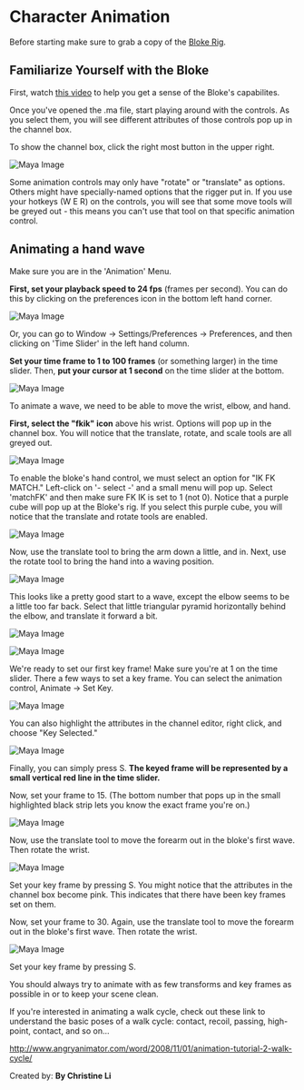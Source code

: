 # Character Animation

Before starting make sure to grab a copy of the [Bloke Rig](/character-animation/bloke.ma).

## Familiarize Yourself with the Bloke

First, watch [this video](http://www.youtube.com/watch?v=OOejsA8E1F4) to help you get a sense of the Bloke's capabilites.

Once you've opened the .ma file, start playing around with the controls. As you select them, you will see different attributes of those controls pop up in the channel box. 

To show the channel box, click the right most button in the upper right. 

![Maya Image](/images/character-animation/bloke_cbox.png)

Some animation controls may only have "rotate" or "translate" as options. Others might have specially-named options that the rigger put in. If you use your hotkeys (W E R) on the controls, you will see that some move tools will be greyed out - this means you can't use that tool on that specific animation control. 

## Animating a hand wave

Make sure you are in the 'Animation' Menu.

**First, set your playback speed to 24 fps** (frames per second). You can do this by clicking on the preferences icon in the bottom left hand corner. 

![Maya Image](/images/character-animation/bloke_205.jpg)

Or, you can go to Window &rarr; Settings/Preferences &rarr; Preferences, and then clicking on 'Time Slider' in the left hand column.

**Set your time frame to 1 to 100 frames** (or something larger) in the time slider. Then, **put your cursor at 1 second** on the time slider at the bottom. 

![Maya Image](/images/character-animation/bloke_210.jpg)

To animate a wave, we need to be able to move the wrist, elbow, and hand.  

**First, select the "fkik" icon** above his wrist. Options will pop up in the channel box. You will notice that the translate, rotate, and scale tools are all greyed out. 

![Maya Image](/images/character-animation/bloke_207.jpg)

To enable the bloke's hand control, we must select an option for "IK FK MATCH." Left-click on '- select -' and a small menu will pop up. Select 'matchFK' and then make sure FK IK is set to 1 (not 0). Notice that a purple cube will pop up at the Bloke's rig. If you select this purple cube, you will notice that the translate and rotate tools are enabled.

![Maya Image](/images/character-animation/bloke_215.jpg)

Now, use the translate tool to bring the arm down a little, and in. Next, use the rotate tool to bring the hand into a waving position.

![Maya Image](/images/character-animation/bloke_003.jpg)

This looks like a pretty good start to a wave, except the elbow seems to be a little too far back. Select that little triangular pyramid horizontally behind the elbow, and translate it forward a bit. 

![Maya Image](/images/character-animation/bloke_216.jpg)

![Maya Image](/images/character-animation/bloke_203.jpg)

We're ready to set our first key frame! Make sure you're at 1 on the time slider.  There a few ways to set a key frame. You can select the animation control, Animate &rarr; Set Key. 

![Maya Image](/images/character-animation/bloke_008.jpg)

You can also highlight the attributes in the channel editor, right click, and choose "Key Selected."

![Maya Image](/images/character-animation/bloke_010.jpg)

Finally, you can simply press S. **The keyed frame will be represented by a small vertical red line in the time slider.** 

Now, set your frame to 15. (The bottom number that pops up in the small highlighted black strip lets you know the exact frame you're on.) 

![Maya Image](/images/character-animation/bloke_204.jpg)

Now, use the translate tool to move the forearm out in the bloke's first wave. Then rotate the wrist. 

![Maya Image](/images/character-animation/bloke_005.jpg)

Set your key frame by pressing S. You might notice that the attributes in the channel box become pink. This indicates that there have been key frames set on them. 

Now, set your frame to 30. Again, use the translate tool to move the forearm out in the bloke's first wave. Then rotate the wrist. 

![Maya Image](/images/character-animation/bloke_300.jpg)

Set your key frame by pressing S. 

<div class="note">You should always try to animate with as few transforms and key frames as possible in or to keep your scene clean.</div>

If you're interested in animating a walk cycle, check out these link to understand the basic poses of a walk cycle: contact, recoil, passing, high-point, contact, and so on...

<http://www.angryanimator.com/word/2008/11/01/animation-tutorial-2-walk-cycle/>

Created by: **By Christine Li**
